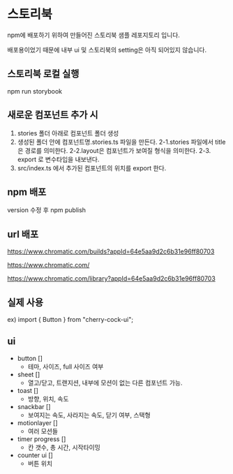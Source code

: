 # 스토리북

npm에 배포하기 위하여 만들어진 스토리북 샘플 레포지토리 입니다. 

배포용이었기 때문에 내부 ui 및 스토리북의 setting은 아직 되어있지 않습니다.

## 스토리북 로컬 실행

npm run storybook

## 새로운 컴포넌트 추가 시

1. stories 폴더 아래로 컴포넌트 폴더 생성
2. 생성된 폴더 안에 컴포넌트명.stories.ts 파일을 만든다.
   2-1.stories 파일에서 title은 경로를 의미한다.
   2-2.layout은 컴포넌트가 보여질 형식을 의미한다.
   2-3. export 로 변수타입을 내보낸다.
3. src/index.ts 에서 추가된 컴포넌트의 위치를 export 한다.


## npm 배포

version 수정 후
npm publish

## url 배포

https://www.chromatic.com/builds?appId=64e5aa9d2c6b31e96ff80703

https://www.chromatic.com/

https://www.chromatic.com/library?appId=64e5aa9d2c6b31e96ff80703


## 실제 사용

ex)
import { Button } from "cherry-cock-ui";

## ui
- button []
  - 테마, 사이즈, full 사이즈 여부
- sheet []
  - 열고/닫고, 트랜지션, 내부에 모션이 없는 다른 컴포넌트 가능.
- toast []
  - 방향, 위치, 속도
- snackbar []
  - 보여지는 속도, 사라지는 속도, 닫기 여부, 스택형
- motionlayer []
  - 여러 모션들 
- timer progress []
  - 칸 갯수, 총 시간, 시작타이밍 
- counter ui []
  - 버튼 위치
